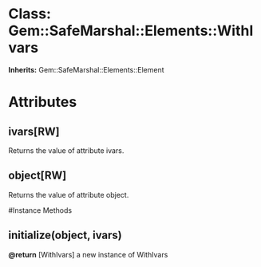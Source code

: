 # Class: Gem::SafeMarshal::Elements::WithIvars
**Inherits:** Gem::SafeMarshal::Elements::Element
    



# Attributes
## ivars[RW] [](#attribute-i-ivars)
Returns the value of attribute ivars.

## object[RW] [](#attribute-i-object)
Returns the value of attribute object.


#Instance Methods
## initialize(object, ivars) [](#method-i-initialize)

**@return** [WithIvars] a new instance of WithIvars

